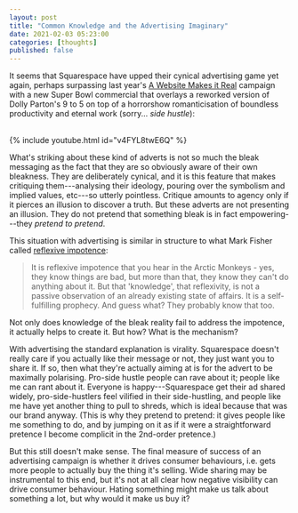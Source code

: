 ```yaml
---
layout: post
title: "Common Knowledge and the Advertising Imaginary"
date: 2021-02-03 05:23:00
categories: [thoughts]
published: false
---
```


It seems that Squarespace have upped their cynical advertising game yet again, perhaps surpassing last year's [A Website Makes it Real]({{site.baseurl}}/2020/05/10/the-public-real.html) campaign with a new Super Bowl commercial that overlays a reworked version of Dolly Parton's 9 to 5 on top of a horrorshow romanticisation of boundless productivity and eternal work (sorry... _side hustle_):

<br />
{% include youtube.html id="v4FYL8twE6Q" %}
<br />

What's striking about these kind of adverts is not so much the bleak messaging as the fact that they are so obviously aware of their own bleakness. They are deliberately cynical, and it is this feature that makes critiquing them---analysing their ideology, pouring over the symbolism and implied values, etc---so utterly pointless. Critique amounts to agency only if it pierces an illusion to discover a truth. But these adverts are not presenting an illusion. They do not pretend that something bleak is in fact empowering---they _pretend to pretend_.

This situation with advertising is similar in structure to what Mark Fisher called [reflexive impotence](http://k-punk.abstractdynamics.org/archives/007656.html):

> It is reflexive impotence that you hear in the Arctic Monkeys - yes, they know things are bad, but more than that, they know they can't do anything about it. But that 'knowledge', that reflexivity, is not a passive observation of an already existing state of affairs. It is a self-fulfilling prophecy. And guess what? They probably know that too.

Not only does knowledge of the bleak reality fail to address the impotence, it actually helps to create it. But how? What is the mechanism?

With advertising the standard explanation is virality. Squarespace doesn't really care if you actually like their message or not, they just want you to share it. If so, then what they're actually aiming at is for the advert to be maximally polarising. Pro-side hustle people can rave about it; people like me can rant about it. Everyone is happy---Squarespace get their ad shared widely, pro-side-hustlers feel vilified in their side-hustling, and people like me have yet another thing to pull to shreds, which is ideal because that was our brand anyway. (This is why they pretend to pretend: it gives people like me something to do, and by jumping on it as if it were a straightforward pretence I become complicit in the 2nd-order pretence.)

But this still doesn't make sense. The final measure of success of an advertising campaign is whether it drives consumer behaviours, i.e. gets more people to actually buy the thing it's selling. Wide sharing may be instrumental to this end, but it's not at all clear how negative visibility can drive consumer behaviour. Hating something might make us talk about something a lot, but why would it make us buy it?
